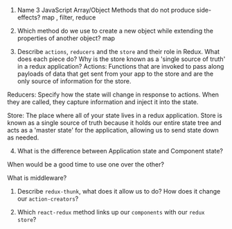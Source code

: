 1.  Name 3 JavaScript Array/Object Methods that do not produce side-effects?
map , filter, reduce


 2. Which method do we use to create a new object while extending the properties of another object?
 map


3.  Describe `actions`, `reducers` and the `store` and their role in Redux. What does each piece do? Why is the store known as a 'single source of truth' in a redux application?
Actions: Functions that are invoked to pass along payloads of data that get sent from your app to the store and are the only source of information for the store.

Reducers: Specify how the state will change in response to actions. When they are called, they capture information and inject it into the state.

Store: The place where all of your state lives in a redux application. Store is known as a single source of truth because it holds our entire state tree and acts as a 'master state' for the application, allowing us to send state down as needed.

4.  What is the difference between Application state and Component state? 


When would be a good time to use one over the other? 

What is middleware?



1.  Describe `redux-thunk`, what does it allow us to do? How does it change our `action-creators`?


1.  Which `react-redux` method links up our `components` with our `redux store`?
